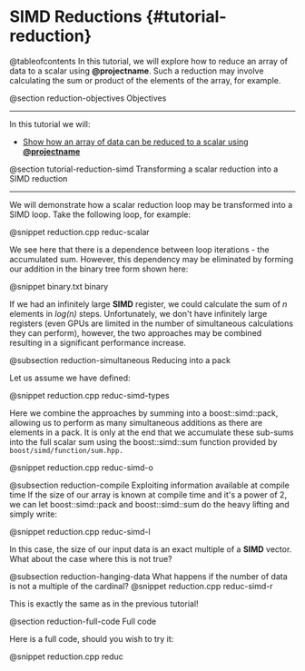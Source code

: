 SIMD Reductions {#tutorial-reduction}
=========

@tableofcontents
In this tutorial, we will explore how to reduce an array of data to a scalar
using **@projectname**. Such a reduction may involve calculating the sum or
product of the elements of the array, for example.

@section reduction-objectives Objectives

-------------------------------------

In this tutorial we will:
- [Show how an array of data can be reduced to a scalar using **@projectname**](#tutorial-reduction-simd )

@section tutorial-reduction-simd Transforming a scalar reduction into a SIMD reduction

-------------------------------------

We will demonstrate how a scalar reduction loop may be transformed into a
SIMD loop. Take the following loop, for example:

@snippet reduction.cpp reduc-scalar

We see here that there is a dependence between loop iterations - the accumulated sum. However,
this dependency may be eliminated by forming our addition in the binary tree form shown here:

@snippet binary.txt binary

If we had an infinitely large __SIMD__ register, we could calculate the sum of _n_ elements in _log(n)_
steps. Unfortunately, we don't have infinitely large registers (even GPUs are limited in the number
of simultaneous calculations they can perform), however, the two approaches may be combined resulting
in a significant performance increase.

@subsection reduction-simultaneous Reducing into a pack

Let us assume we have defined:

@snippet reduction.cpp reduc-simd-types

Here we combine the approaches by summing into a boost::simd::pack, allowing us to perform as many
simultaneous additions as there are elements in a pack. It is only at the end that we accumulate
these sub-sums into the full scalar sum using the boost::simd::sum function provided by
`boost/simd/function/sum.hpp.`

@snippet reduction.cpp reduc-simd-o

@subsection reduction-compile Exploiting information available at compile time
If the size of our array is known at compile time and it's a power of 2, we can let boost::simd::pack
and boost::simd::sum do the heavy lifting and simply write:

@snippet reduction.cpp reduc-simd-l

In this case, the size of our input data is an exact multiple of a __SIMD__ vector. What about the
case where this is not true?

@subsection reduction-hanging-data What happens if the number of data is not a multiple of the cardinal?
@snippet reduction.cpp reduc-simd-r

This is exactly the same as in the previous tutorial!

@section reduction-full-code Full code

Here is a full code, should you wish to try it:

@snippet reduction.cpp reduc


